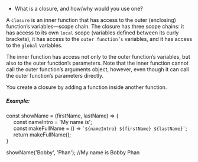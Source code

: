* What is a closure, and how/why would you use one?

A `closure` is an inner function that has access to the outer (enclosing) function’s variables—scope chain. The closure has three scope chains: it has access to its own `local` scope (variables defined between its curly brackets), it has access to the `outer function’s` variables, and it has access to the `global` variables.

The inner function has access not only to the outer function’s variables, but also to the outer function’s parameters. Note that the inner function cannot call the outer function’s arguments object, however, even though it can call the outer function’s parameters directly.

You create a closure by adding a function inside another function.

##### Example:

const showName = (firstName, lastName) => {<br/>
&nbsp;&nbsp;&nbsp;&nbsp;	const nameIntro = 'My name is';<br/>
&nbsp;&nbsp;&nbsp;&nbsp;	const makeFullName = () => `` `${nameIntro} ${firstName} ${lastName}` ``;<br/>
&nbsp;&nbsp;&nbsp;&nbsp;	return makeFullName();<br/>
}<br/>

showName('Bobby', 'Phan'); //My name is Bobby Phan